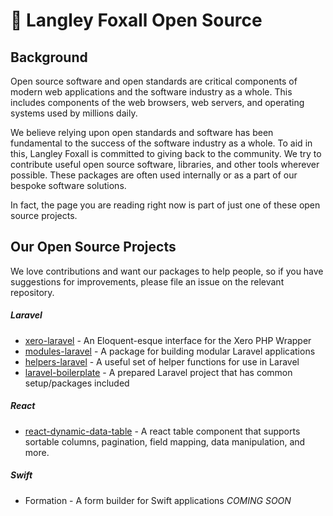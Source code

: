 # 📖 Langley Foxall Open Source
## Background

Open source software and open standards are critical components of modern web applications and the software industry as a whole. This includes components of the web browsers, web servers, and operating systems used by millions daily.

We believe relying upon open standards and software has been fundamental to the success of the software industry as a whole. To aid in this, Langley Foxall is committed to giving back to the community. We try to contribute useful open source software, libraries, and other tools wherever possible. These packages are often used internally or as a part of our bespoke software solutions.

In fact, the page you are reading right now is part of just one of these open source projects.
## Our Open Source Projects

We love contributions and want our packages to help people, so if you have suggestions for improvements, please file
an issue on the relevant repository.

##### Laravel
* [xero-laravel](https://github.com/langleyfoxall/xero-laravel) - An Eloquent-esque interface for the Xero PHP Wrapper
* [modules-laravel](https://github.com/langleyfoxall/modules-laravel) - A package for building modular Laravel applications
* [helpers-laravel](https://github.com/langleyfoxall/helpers-laravel) - A useful set of helper functions for use in Laravel
* [laravel-boilerplate](https://github.com/langleyfoxall/laravel-boilerplate) - A prepared Laravel project that has 
common setup/packages included

##### React
* [react-dynamic-data-table](https://github.com/langleyfoxall/react-dynamic-data-table) - A react table component that supports sortable columns, pagination, field mapping, data 
manipulation, and more.

##### Swift
* Formation - A form builder for Swift applications *COMING SOON*

